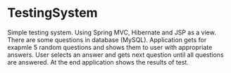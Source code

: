# TestingSystem
Simple testing system. Using Spring MVC, Hibernate and JSP as a view.
There are some questions in database (MySQL). Application gets for exapmle 5 random questions and shows them to user with appropriate answers. User selects an answer and gets next question until all questions are answered. At the end application shows the results of test. 
